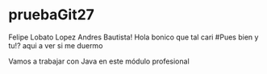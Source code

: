 # pruebaGit27
Felipe Lobato Lopez Andres Bautista!
Hola bonico
que tal cari
#Pues bien y tu!? aqui a ver si me duermo

Vamos a trabajar con Java en este módulo profesional
